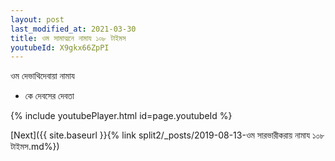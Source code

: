 ```yaml
---
layout: post
last_modified_at: 2021-03-30
title: ওম সামাত্মনে নামায ১০৮ টাইমস
youtubeId: X9gkx66ZpPI
---
```

 
 
 ওম দেভাথিদেবায়া নামায  
 
 -  কে দেবসের দেবতা 
 
  
 
  
 
 
 
 
 
 


{% include youtubePlayer.html id=page.youtubeId %}
 
[Next]({{ site.baseurl }}{% link  split2/_posts/2019-08-13-ওম সারভারীকরায় নামায ১০৮ টাইমস.md%})
 

